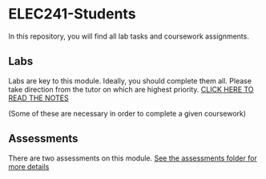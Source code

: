 # ELEC241-Students

In this repository, you will find all lab tasks and coursework assignments.

## Labs
Labs are key to this module. Ideally, you should complete them all. Please take direction from the tutor on which are highest priority.
[CLICK HERE TO READ THE NOTES](/Labs/README.MD)

(Some of these are necessary in order to complete a given coursework)

## Assessments
There are two assessments on this module. [See the assessments folder for more details](/Assessment/README.MD)
